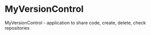 # MyVersionControl
MyVersionControl - application to share code, create, delete, check repositories
